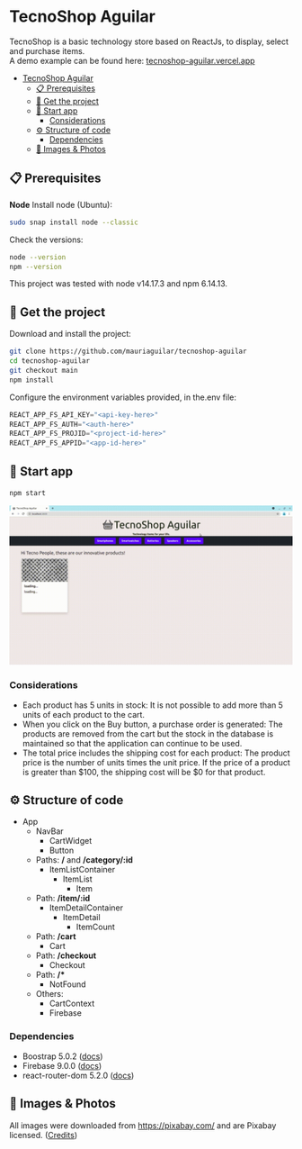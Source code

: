 # TecnoShop Aguilar

TecnoShop is a basic technology store based on ReactJs, to display, select and purchase items.  
A demo example can be found here: [tecnoshop-aguilar.vercel.app](https://tecnoshop-aguilar.vercel.app/)

- [TecnoShop Aguilar](#tecnoshop-aguilar)
  - [📋 Prerequisites](#-prerequisites)
  - [🚀 Get the project](#-get-the-project)
  - [🔧 Start app](#-start-app)
    - [Considerations](#considerations)
  - [⚙️ Structure of code](#️-structure-of-code)
    - [Dependencies](#dependencies)
  - [🌆 Images & Photos](#-images--photos)

## 📋 Prerequisites

**Node**
Install node (Ubuntu):
```bash
sudo snap install node --classic
```
Check the versions:
```bash
node --version
npm --version
```
This project was tested with node v14.17.3 and npm 6.14.13.

## 🚀 Get the project
Download and install the project:
```bash
git clone https://github.com/mauriaguilar/tecnoshop-aguilar
cd tecnoshop-aguilar
git checkout main
npm install
```
Configure the environment variables provided, in the.env file:
```javascript
REACT_APP_FS_API_KEY="<api-key-here>"
REACT_APP_FS_AUTH="<auth-here>"
REACT_APP_FS_PROJID="<project-id-here>"
REACT_APP_FS_APPID="<app-id-here>"
```
## 🔧 Start app

```bash
npm start
```
![example_of_use.gif](example_of_use.gif)

### Considerations
* Each product has 5 units in stock: It is not possible to add more than 5 units of each product to the cart.
* When you click on the Buy button, a purchase order is generated: The products are removed from the cart but the stock in the database is maintained so that the application can continue to be used.
* The total price includes the shipping cost for each product: The product price is the number of units times the unit price. If the price of a product is greater than $100, the shipping cost will be $0 for that product.
## ⚙️ Structure of code

* App
  * NavBar
    * CartWidget
    * Button
  * Paths: **/** and **/category/:id**
    * ItemListContainer
      * ItemList
        * Item
  * Path: **/item/:id**
    * ItemDetailContainer
      * ItemDetail
        * ItemCount
  * Path: **/cart**
    * Cart
  * Path: **/checkout**
    * Checkout
  * Path: **/\***
    * NotFound
  * Others:
      * CartContext
      * Firebase
### Dependencies
  * Boostrap 5.0.2 ([docs](https://getbootstrap.com/))
  * Firebase 9.0.0 ([docs](https://firebase.google.com/))
  * react-router-dom 5.2.0 ([docs](https://reactrouter.com/web/guides/quick-start))
## 🌆 Images & Photos
All images were downloaded from https://pixabay.com/ and are Pixabay licensed.
([Credits](./public/img/README.md))